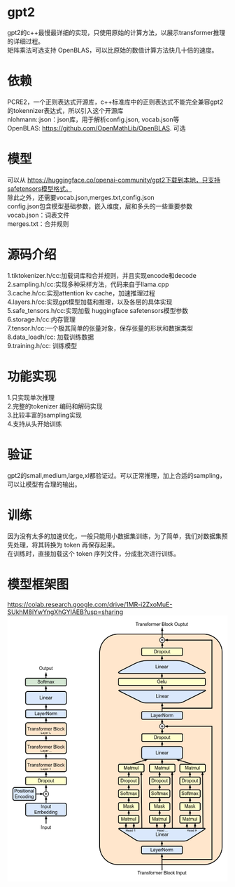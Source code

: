 # gpt2
gpt2的c++最慢最详细的实现，只使用原始的计算方法，以展示transformer推理的详细过程。  
矩阵乘法可选支持 OpenBLAS，可以比原始的数值计算方法快几十倍的速度。  

# 依赖
PCRE2，一个正则表达式开源库，c++标准库中的正则表达式不能完全兼容gpt2的tokennizer表达式，所以引入这个开源库  
nlohmann::json：json库，用于解析config.json, vocab.json等  
OpenBLAS: https://github.com/OpenMathLib/OpenBLAS. 可选  

# 模型
可以从 https://huggingface.co/openai-community/gpt2下载到本地，只支持safetensors模型格式。  
除此之外，还需要vocab.json,merges.txt,config.json  
config.json包含模型基础参数，嵌入维度，层和多头的一些重要参数  
vocab.json：词表文件  
merges.txt：合并规则  
# 源码介绍
1.tiktokenizer.h/cc:加载词库和合并规则，并且实现encode和decode  
2.sampling.h/cc:实现多种采样方法，代码来自于llama.cpp  
3.cache.h/cc:实现attention kv cache，加速推理过程  
4.layers.h/cc:实现gpt模型加载和推理，以及各层的具体实现  
5.safe_tensors.h/cc:实现加载 huggingface safetensors模型参数  
6.storage.h/cc:内存管理  
7.tensor.h/cc:一个极其简单的张量对象，保存张量的形状和数据类型  
8.data_loadh/cc: 加载训练数据  
9.training.h/cc: 训练模型

# 功能实现
1.只实现单次推理  
2.完整的tokenizer 编码和解码实现  
3.比较丰富的sampling实现  
4.支持从头开始训练

# 验证
gpt2的small,medium,large,xl都验证过。可以正常推理，加上合适的sampling，可以让模型有合理的输出。  

# 训练  
因为没有太多的加速优化，一般只能用小数据集训练，为了简单，我们对数据集预先处理，将其转换为 token 再保存起来。  
在训练时，直接加载这个 token 序列文件，分成批次进行训练。  

# 模型框架图
https://colab.research.google.com/drive/1MR-i2ZxoMuE-SUkhM8iYwYngXhGYlAEB?usp=sharing
![上图](https://github.com/housekeeper-software/gpt2/blob/main/Full_GPT_architecture.png)

